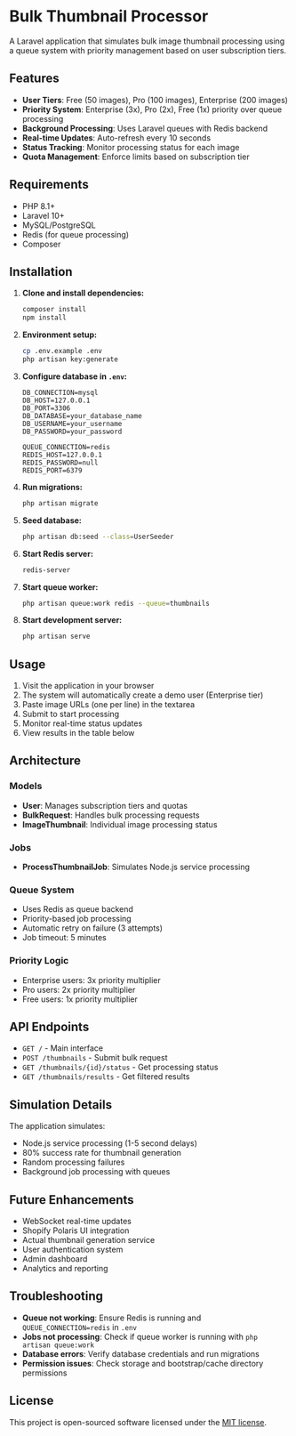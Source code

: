 # Bulk Thumbnail Processor

A Laravel application that simulates bulk image thumbnail processing using a queue system with priority management based on user subscription tiers.

## Features

- **User Tiers**: Free (50 images), Pro (100 images), Enterprise (200 images)
- **Priority System**: Enterprise (3x), Pro (2x), Free (1x) priority over queue processing
- **Background Processing**: Uses Laravel queues with Redis backend
- **Real-time Updates**: Auto-refresh every 10 seconds
- **Status Tracking**: Monitor processing status for each image
- **Quota Management**: Enforce limits based on subscription tier

## Requirements

- PHP 8.1+
- Laravel 10+
- MySQL/PostgreSQL
- Redis (for queue processing)
- Composer

## Installation

1. **Clone and install dependencies:**
   ```bash
   composer install
   npm install
   ```

2. **Environment setup:**
   ```bash
   cp .env.example .env
   php artisan key:generate
   ```

3. **Configure database in `.env`:**
   ```env
   DB_CONNECTION=mysql
   DB_HOST=127.0.0.1
   DB_PORT=3306
   DB_DATABASE=your_database_name
   DB_USERNAME=your_username
   DB_PASSWORD=your_password
   
   QUEUE_CONNECTION=redis
   REDIS_HOST=127.0.0.1
   REDIS_PASSWORD=null
   REDIS_PORT=6379
   ```

4. **Run migrations:**
   ```bash
   php artisan migrate
   ```

5. **Seed database:**
   ```bash
   php artisan db:seed --class=UserSeeder
   ```

6. **Start Redis server:**
   ```bash
   redis-server
   ```

7. **Start queue worker:**
   ```bash
   php artisan queue:work redis --queue=thumbnails
   ```

8. **Start development server:**
   ```bash
   php artisan serve
   ```

## Usage

1. Visit the application in your browser
2. The system will automatically create a demo user (Enterprise tier)
3. Paste image URLs (one per line) in the textarea
4. Submit to start processing
5. Monitor real-time status updates
6. View results in the table below

## Architecture

### Models
- **User**: Manages subscription tiers and quotas
- **BulkRequest**: Handles bulk processing requests
- **ImageThumbnail**: Individual image processing status

### Jobs
- **ProcessThumbnailJob**: Simulates Node.js service processing

### Queue System
- Uses Redis as queue backend
- Priority-based job processing
- Automatic retry on failure (3 attempts)
- Job timeout: 5 minutes

### Priority Logic
- Enterprise users: 3x priority multiplier
- Pro users: 2x priority multiplier  
- Free users: 1x priority multiplier

## API Endpoints

- `GET /` - Main interface
- `POST /thumbnails` - Submit bulk request
- `GET /thumbnails/{id}/status` - Get processing status
- `GET /thumbnails/results` - Get filtered results

## Simulation Details

The application simulates:
- Node.js service processing (1-5 second delays)
- 80% success rate for thumbnail generation
- Random processing failures
- Background job processing with queues

## Future Enhancements

- WebSocket real-time updates
- Shopify Polaris UI integration
- Actual thumbnail generation service
- User authentication system
- Admin dashboard
- Analytics and reporting

## Troubleshooting

- **Queue not working**: Ensure Redis is running and `QUEUE_CONNECTION=redis` in `.env`
- **Jobs not processing**: Check if queue worker is running with `php artisan queue:work`
- **Database errors**: Verify database credentials and run migrations
- **Permission issues**: Check storage and bootstrap/cache directory permissions

## License

This project is open-sourced software licensed under the [MIT license](https://opensource.org/licenses/MIT).
